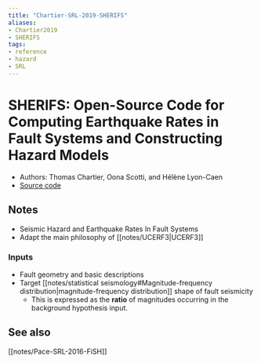 ```yaml
---
title: "Chartier-SRL-2019-SHERIFS"
aliases:
- Chartier2019
- SHERIFS
tags:
- reference
- hazard
- SRL
---
```


# SHERIFS: Open-Source Code for Computing Earthquake Rates in Fault Systems and Constructing Hazard Models
- Authors: Thomas Chartier, Oona Scotti, and Hélène Lyon-Caen
- [Source code](https://github.com/tomchartier/SHERIFS)

## Notes
- Seismic Hazard and Earthquake Rates In Fault Systems
- Adapt the main philosophy of [[notes/UCERF3|UCERF3]]

### Inputs
- Fault geometry and basic descriptions
- Target [[notes/statistical seismology#Magnitude-frequency distribution|magnitude-frequency distribution]] shape of fault seismicity
    - This is expressed as the **ratio** of magnitudes occurring in the background hypothesis input.

## See also
[[notes/Pace-SRL-2016-FiSH]]